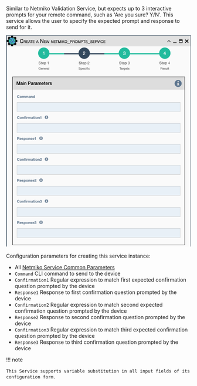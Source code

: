 Similar to Netmiko Validation Service, but expects up to 3 interactive
prompts for your remote command, such as 'Are you sure? Y/N'. This
service allows the user to specify the expected prompt and response to
send for it.

![Netmiko Prompts Service](../../_static/automation/builtin_service_types/netmiko_prompts.png)

Configuration parameters for creating this service instance:

- All [Netmiko Service Common Parameters](netmiko_common.md)
-   `Command` CLI command to send to the device
-   `Confirmation1` Regular expression to match first expected
    confirmation question prompted by the device
-   `Response1` Response to first confirmation question prompted by the
    device
-   `Confirmation2` Regular expression to match second expected
    confirmation question prompted by the device
-   `Response2` Response to second confirmation question prompted by the
    device
-   `Confirmation3` Regular expression to match third expected
    confirmation question prompted by the device
-   `Response3` Response to third confirmation question prompted by the
    device

!!! note

    This Service supports variable substitution in all input fields of its
    configuration form.

